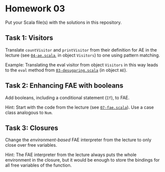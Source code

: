 # Homework 03

Put your Scala file(s) with the solutions in this repository.

## Task 1: Visitors

Translate `countVisitor` and `printVisitor` from their definition for AE in the lecture
(see [`04-ae.scala`](https://github.com/ps-tuebingen-courses/pl1-2018/blob/master/lecturenotes/04-ae.scala#L130),
in object `Visitors`) to one using pattern matching.

Example: Translating the eval visitor from object `Visitors` in this way leads to
the `eval` method from [`03-desugaring.scala`](https://github.com/ps-tuebingen-courses/pl1-2018/blob/master/lecturenotes/03-desugaring.scala#L18) (in object `AE`).

## Task 2: Enhancing FAE with booleans

Add booleans, including a conditional statement (`If`), to FAE.

Hint: Start with the code from the lecture (see [`07-fae.scala`](https://github.com/ps-tuebingen/pl1-2018/blob/master/lecturenotes/07-fae.scala)).
Use a case class analogous to `Num`.

## Task 3: Closures

Change the *environment-based* FAE interpreter from the lecture to only close
over free variables.

Hint: The FAE interpreter from the lecture always puts
the whole environment in the closure, but it would be enough
to store the bindings for all free variables of the function.
